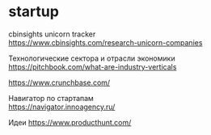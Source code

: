 # startup

cbinsights unicorn tracker  
https://www.cbinsights.com/research-unicorn-companies  

Технологические сектора и отрасли экономики  
https://pitchbook.com/what-are-industry-verticals  

https://www.crunchbase.com/  

Навигатор по стартапам  
https://navigator.innoagency.ru/

Идеи
https://www.producthunt.com/  
